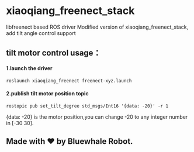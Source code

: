 xiaoqiang_freenect_stack
==============

libfreenect based ROS driver
Modified version of xiaoqiang_freenect_stack, add tilt angle control support


## tilt motor control usage：

#### 1.launch the driver
```
roslaunch xiaoqiang_freenect freenect-xyz.launch
```
#### 2.publish tilt motor position topic
```
rostopic pub set_tilt_degree std_msgs/Int16 '{data: -20}' -r 1
```
{data: -20} is the motor position,you can change -20 to any integer number in [-30 30].

## Made with ❤️ by Bluewhale Robot.
